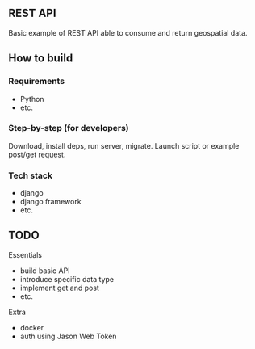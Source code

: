 ## REST API

Basic example of REST API able to consume and return geospatial data.

## How to build

### Requirements

- Python
- etc.

### Step-by-step (for developers)

Download, install deps, run server, migrate.
Launch script or example post/get request.

### Tech stack

- django
- django framework
- etc.

## TODO
 
Essentials
- build basic API
- introduce specific data type
- implement get and post
- etc.

Extra

- docker
- auth using Jason Web Token